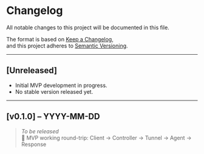 # Changelog

All notable changes to this project will be documented in this file.

The format is based on [Keep a Changelog](https://keepachangelog.com/en/1.0.0/),  
and this project adheres to [Semantic Versioning](https://semver.org/).

---

## [Unreleased]

- Initial MVP development in progress.
- No stable version released yet.

---

## [v0.1.0] – YYYY-MM-DD

> _To be released_  
> 🎯 MVP working round-trip: Client → Controller → Tunnel → Agent → Response
